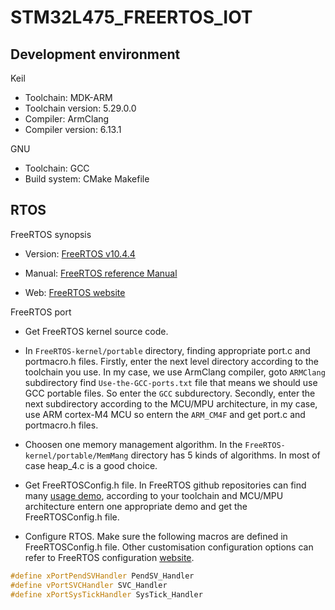 # STM32L475_FREERTOS_IOT

## Development environment

Keil

- Toolchain: MDK-ARM
- Toolchain version: 5.29.0.0
- Compiler: ArmClang
- Compiler version: 6.13.1

GNU

- Toolchain: GCC
- Build system: CMake Makefile

## RTOS

FreeRTOS synopsis

- Version: [FreeRTOS v10.4.4](https://github.com/FreeRTOS/FreeRTOS-Kernel/releases/tag/V10.4.4)

- Manual: [FreeRTOS reference Manual](Docs/RTOS/FreeRTOS_Reference_Manual_V10.0.0.pdf)

- Web: [FreeRTOS website](https://www.freertos.org/RTOS.html)

FreeRTOS port

- Get FreeRTOS kernel source code.

- In ```FreeRTOS-kernel/portable``` directory, finding appropriate port.c and portmacro.h files. Firstly, enter the next level directory according to the toolchain you use. In my case, we use ArmClang compiler, goto ```ARMClang``` subdirectory find ```Use-the-GCC-ports.txt``` file
that means we should use GCC portable files. So enter the ```GCC``` subdurectory. Secondly, enter the next subdirectory according to the MCU/MPU architecture, in my case, use ARM cortex-M4 MCU so entern the ```ARM_CM4F``` and get port.c and portmacro.h files.

- Choosen one memory management algorithm. In the ```FreeRTOS-kernel/portable/MemMang``` directory has 5 kinds of algorithms. In most of case heap_4.c is a good choice.

- Get FreeRTOSConfig.h file. In FreeRTOS github repositories can find many [usage demo](https://github.com/FreeRTOS/FreeRTOS/tree/main/FreeRTOS/Demo), according to your toolchain and MCU/MPU architecture entern one appropriate demo and get the FreeRTOSConfig.h file.

- Configure RTOS. Make sure the following macros are defined in FreeRTOSConfig.h file. Other customisation configuration options can refer to FreeRTOS configuration [website](https://www.freertos.org/a00110.html).

``` cpp
#define xPortPendSVHandler PendSV_Handler
#define vPortSVCHandler SVC_Handler
#define xPortSysTickHandler SysTick_Handler
```

